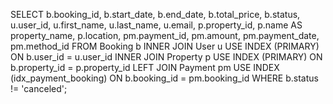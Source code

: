 SELECT 
    b.booking_id,
    b.start_date,
    b.end_date,
    b.total_price,
    b.status,
    u.user_id,
    u.first_name,
    u.last_name,
    u.email,
    p.property_id,
    p.name AS property_name,
    p.location,
    pm.payment_id,
    pm.amount,
    pm.payment_date,
    pm.method_id
FROM Booking b
INNER JOIN User u USE INDEX (PRIMARY) ON b.user_id = u.user_id
INNER JOIN Property p USE INDEX (PRIMARY) ON b.property_id = p.property_id
LEFT JOIN Payment pm USE INDEX (idx_payment_booking) ON b.booking_id = pm.booking_id
WHERE b.status != 'canceled';
